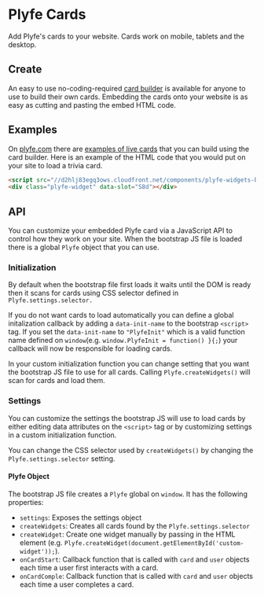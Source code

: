 Plyfe Cards
=============

Add Plyfe's cards to your website. Cards work on mobile, tablets and the desktop.

Create
------

An easy to use no-coding-required [card builder](https://plyfe.me/cms/) is available for anyone to use to build their own cards. Embedding the cards onto your website is as easy as cutting and pasting the embed HTML code.

Examples
--------

On [plyfe.com](http://plyfe.com/) there are [examples of live cards](http://plyfe.com/showcase) that you can build using the card builder. Here is an example of the HTML code that you would put on your site to load a trivia card.

```html
<script src="//d2hlj83egq3ows.cloudfront.net/components/plyfe-widgets-bootstrap/dist/plyfe-widgets-bootstrap-v1.1.min.js"></script>
<div class="plyfe-widget" data-slot="S8d"></div>
```

API
---

You can customize your embedded Plyfe card via a JavaScript API to control how they work on your site. When the bootstrap JS file is loaded there is a global `Plyfe` object that you can use.

### Initialization

By default when the bootstrap file first loads it waits until the DOM is ready then it scans for cards using CSS selector defined in `Plyfe.settings.selector.`

If you do not want cards to load automatically you can define a global initalization callback by adding a `data-init-name` to the bootstrap `<script>` tag. If you set the `data-init-name` to `"PlyfeInit"` which is a valid function name defined on `window`(e.g. `window.PlyfeInit = function() }{;`) your callback will now be responsible for loading cards.

In your custom initialization function you can change setting that you want the bootstrap JS file to use for all cards. Calling `Plyfe.createWidgets()` will scan for cards and load them.

### Settings <a id="settings"></a>

You can customize the settings the bootstrap JS will use to load cards by either editing data attributes on the `<script>` tag or by customizing settings in a custom initialization function.

You can change the CSS selector used by `createWidgets()` by changing the `Plyfe.settings.selector` setting.

#### Plyfe Object

The bootstrap JS file creates a `Plyfe` global on `window`. It has the following properties:

- `settings`: Exposes the settings object
- `createWidgets`: Creates all cards found by the `Plyfe.settings.selector`
- `createWidget`: Create one widget manually by passing in the HTML element (e.g. `Plyfe.createWidget(document.getElementById('custom-widget'));`).
- `onCardStart`: Callback function that is called with `card` and `user` objects each time a user first interacts with a card.
- `onCardComple`: Callback function that is called with `card` and `user` objects each time a user completes a card.
